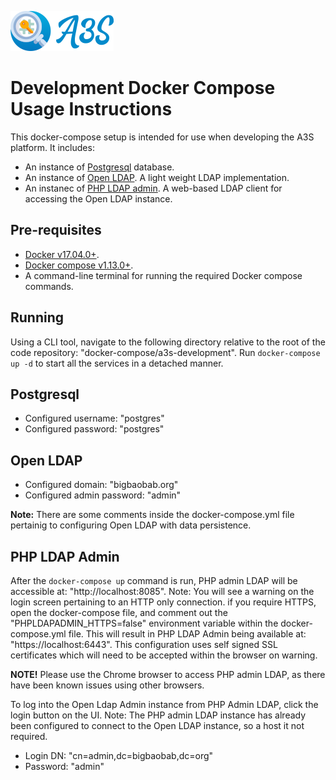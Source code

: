 ![A3S](../doc/img/a3s_logo_2.png)

# Development Docker Compose Usage Instructions

This docker-compose setup is intended for use when developing the A3S platform. It includes:
* An instance of [Postgresql](https://www.postgresql.org) database.
* An instance of [Open LDAP](https://www.openldap.org). A light weight LDAP implementation.
* An instanec of [PHP LDAP admin](https://www.openldap.org). A web-based LDAP client for accessing the Open LDAP instance.

## Pre-requisites

* [Docker v17.04.0+](http://docker.com).
* [Docker compose v1.13.0+](https://docs.docker.com/compose/).
* A command-line terminal for running the required Docker compose commands.

## Running

Using a CLI tool, navigate to the following directory relative to the root of the code repository: "docker-compose/a3s-development". Run ```docker-compose up -d``` to start all the services in a detached manner.

## Postgresql

* Configured username: "postgres"
* Configured password: "postgres"

## Open LDAP

* Configured domain: "bigbaobab.org"
* Configured admin password: "admin"

**Note:** There are some comments inside the docker-compose.yml file pertainig to configuring Open LDAP with data persistence.

## PHP LDAP Admin

After the ```docker-compose up``` command is run, PHP admin LDAP will be accessible at: "http://localhost:8085". Note: You will see a warning on the login screen pertaining to an HTTP only connection. if you require HTTPS, open the docker-compose file, and comment out the "PHPLDAPADMIN_HTTPS=false" environment variable within the docker-compose.yml file. This will result in PHP LDAP Admin being available at: "https://localhost:6443". This configuration uses self signed SSL certificates which will need to be accepted within the browser on warning.

**NOTE!** Please use the Chrome browser to access PHP admin LDAP, as there have been known issues using other browsers.

To log into the Open Ldap Admin instance from PHP Admin LDAP, click the login button on the UI. Note: The PHP admin LDAP instance has already been configured to connect to the Open LDAP instance, so a host it not required.

* Login DN: "cn=admin,dc=bigbaobab,dc=org"
* Password: "admin"

